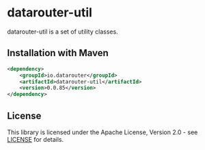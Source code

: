 # datarouter-util

datarouter-util is a set of utility classes.


## Installation with Maven

```xml
<dependency>
	<groupId>io.datarouter</groupId>
	<artifactId>datarouter-util</artifactId>
	<version>0.0.85</version>
</dependency>
```

## License

This library is licensed under the Apache License, Version 2.0 - see [LICENSE](../LICENSE) for details.
